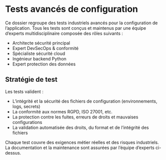# Tests avancés de configuration

Ce dossier regroupe des tests industriels avancés pour la configuration de l’application. Tous les tests sont conçus et maintenus par une équipe d’experts multidisciplinaire composée des rôles suivants :

- Architecte sécurité principal
- Expert DevSecOps & conformité
- Spécialiste sécurité cloud
- Ingénieur backend Python
- Expert protection des données

## Stratégie de test

Les tests valident :
- L’intégrité et la sécurité des fichiers de configuration (environnements, logs, secrets)
- La conformité aux normes RGPD, ISO 27001, etc.
- La protection contre les fuites, erreurs de droits et mauvaises configurations
- La validation automatisée des droits, du format et de l’intégrité des fichiers

Chaque test couvre des exigences métier réelles et des risques industriels. La documentation et la maintenance sont assurées par l’équipe d’experts ci-dessus.
